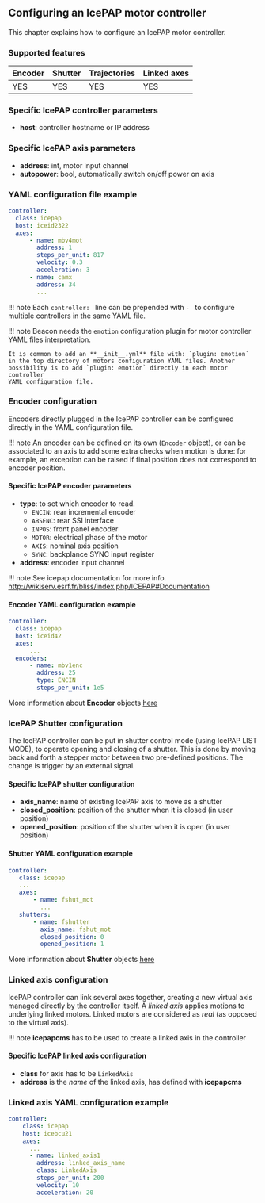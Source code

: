## Configuring an IcePAP motor controller

This chapter explains how to configure an IcePAP motor controller.

### Supported features

Encoder | Shutter | Trajectories | Linked axes
------- | ------- | ------------ | -----------
YES     | YES     |     YES      |     YES

### Specific IcePAP controller parameters

* **host**: controller hostname or IP address

### Specific IcePAP axis parameters

* **address**: int, motor input channel
* **autopower**: bool, automatically switch on/off power on axis

### YAML configuration file example

```YAML
controller:
  class: icepap
  host: iceid2322
  axes:
      - name: mbv4mot
        address: 1
        steps_per_unit: 817
        velocity: 0.3
        acceleration: 3
      - name: camx
        address: 34
        ...
```

!!! note
    Each `controller: ` line can be prepended with `- ` to configure multiple
    controllers in the same YAML file.

!!! note
    Beacon needs the `emotion` configuration plugin for motor controller
    YAML files interpretation.

    It is common to add an **__init__.yml** file with: `plugin: emotion`
    in the top directory of motors configuration YAML files. Another
    possibility is to add `plugin: emotion` directly in each motor controller
    YAML configuration file.

### Encoder configuration

Encoders directly plugged in the IcePAP controller can be configured directly
in the YAML configuration file.

!!! note
    An encoder can be defined on its own (`Encoder` object), or can be associated
    to an axis to add some extra checks when motion is done: for example, an exception
    can be raised if final position does not correspond to encoder position.

#### Specific IcePAP encoder parameters

* **type**: to set which encoder to read.
    * `ENCIN`: rear incremental encoder
    * `ABSENC`: rear SSI interface
    * `INPOS`: front panel encoder
    * `MOTOR`: electrical phase of the motor
    * `AXIS`: nominal axis position
    * `SYNC`: backplance SYNC input register
* **address**: encoder input channel

!!! note
    See icepap documentation for more info.
    http://wikiserv.esrf.fr/bliss/index.php/ICEPAP#Documentation

#### Encoder YAML configuration example

```YAML
controller:
  class: icepap
  host: iceid42
  axes:
      ...
  encoders:
      - name: mbv1enc
        address: 25
        type: ENCIN
        steps_per_unit: 1e5
```

More information about **Encoder** objects [here](motion_encoder.md)

### IcePAP Shutter configuration

The IcePAP controller can be put in shutter control mode (using IcePAP
LIST MODE), to operate opening and closing of a shutter. This is done
by moving back and forth a stepper motor between two pre-defined
positions. The change is trigger by an external signal.

#### Specific IcePAP shutter configuration

* **axis_name**: name of existing IcePAP axis to move as a shutter
* **closed_position**: position of the shutter when it is closed (in user position)
* **opened_position**: position of the shutter when it is open (in user position)

#### Shutter YAML configuration example

```YAML
controller:
   class: icepap
   ...
   axes:
       - name: fshut_mot
         ...
   shutters:
       - name: fshutter
         axis_name: fshut_mot
         closed_position: 0
         opened_position: 1
```

More information about **Shutter** objects [here](using_shutter.md)

### Linked axis configuration

IcePAP controller can link several axes together, creating a new virtual axis
managed directly by the controller itself. A *linked axis* applies motions to
underlying linked motors. Linked motors are considered as *real* (as opposed to
the virtual axis).

!!! note
    **icepapcms** has to be used to create a linked axis in the controller

#### Specific IcePAP linked axis configuration

* **class** for axis has to be `LinkedAxis`
* **address** is the *name* of the linked axis, has defined with **icepapcms**

### Linked axis YAML configuration example

```YAML
controller:
    class: icepap
    host: icebcu21
    axes:
      ...
      - name: linked_axis1
        address: linked_axis_name
        class: LinkedAxis
        steps_per_unit: 200
        velocity: 10
        acceleration: 20
```
